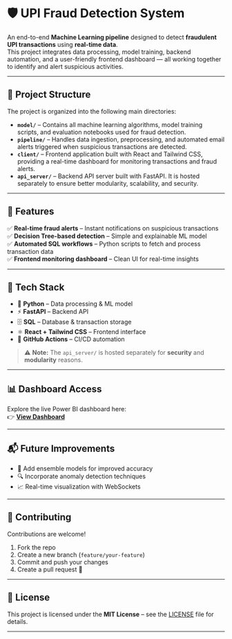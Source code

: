 # 🛡️ UPI Fraud Detection System

An end-to-end **Machine Learning pipeline** designed to detect **fraudulent UPI transactions** using **real-time data**.  
This project integrates data processing, model training, backend automation, and a user-friendly frontend dashboard — all working together to identify and alert suspicious activities.

---

## 📁 Project Structure

The project is organized into the following main directories:

- **`model/`** – Contains all machine learning algorithms, model training scripts, and evaluation notebooks used for fraud detection.
- **`pipeline/`** – Handles data ingestion, preprocessing, and automated email alerts triggered when suspicious transactions are detected.
- **`client/`** – Frontend application built with React and Tailwind CSS, providing a real-time dashboard for monitoring transactions and fraud alerts.
- **`api_server/`** – Backend API server built with FastAPI. It is hosted separately to ensure better modularity, scalability, and security.

---

## 🚀 Features

✅ **Real-time fraud alerts** – Instant notifications on suspicious transactions  
✅ **Decision Tree-based detection** – Simple and explainable ML model  
✅ **Automated SQL workflows** – Python scripts to fetch and process transaction data  
✅ **Frontend monitoring dashboard** – Clean UI for real-time insights  

---

## 🧠 Tech Stack

- 🐍 **Python** – Data processing & ML model  
- ⚡ **FastAPI** – Backend API  
- 🗄️ **SQL** – Database & transaction storage  
- ⚛️ **React + Tailwind CSS** – Frontend interface  
- 🤖 **GitHub Actions** – CI/CD automation

> ⚠️ **Note:** The `api_server/` is hosted separately for **security** and **modularity** reasons.

---

## 📊 Dashboard Access

Explore the live Power BI dashboard here:  
👉 [**View Dashboard**](https://app.powerbi.com/view?r=eyJrIjoiNWM4OThmZWMtYTYyNy00NWRhLTg5ZjMtZGNjZDcyNGFjZjIxIiwidCI6IjVlOGZlMWVlLTg5NmYtNDdjZi1iMjFjLTUyMWMxMmJmODViYiJ9)

---

## 📬 Future Improvements
- 🧠 Add ensemble models for improved accuracy  
- 🔍 Incorporate anomaly detection techniques  
- 📈 Real-time visualization with WebSockets  

---

## 🤝 Contributing

Contributions are welcome!  
1. Fork the repo  
2. Create a new branch (`feature/your-feature`)  
3. Commit and push your changes  
4. Create a pull request 🚀

---

## 📜 License

This project is licensed under the **MIT License** – see the [LICENSE](./LICENSE) file for details.

---
